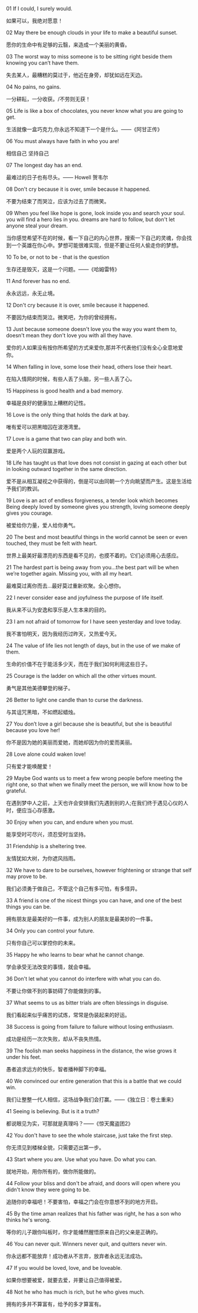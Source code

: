 01 If I could, I surely would.

如果可以，我绝对愿意！



02 May there be enough clouds in your life to make a beautiful sunset.

愿你的生命中有足够的云翳，来造成一个美丽的黄昏。



03 The worst way to miss someone is to be sitting right beside them knowing you can’t have them.

失去某人，最糟糕的莫过于，他近在身旁，却犹如远在天边。



04 No pains, no gains.

一分耕耘，一分收获。/不劳则无获！



05 Life is like a box of chocolates, you never know what you are going to get.

生活就像一盒巧克力,你永远不知道下一个是什么。——《阿甘正传》



06 You must always have faith in who you are!

相信自己 坚持自己



07 The longest day has an end.

最难过的日子也有尽头。—— Howell 贺韦尔



08 Don't cry because it is over, smile because it happened.

不要为结束了而哭泣，应该为过去了而微笑。



09 When you feel like hope is gone, look inside you and search your soul. you will find a hero lies in you. dreams are hard to follow, but don't let anyone steal your dream.

当你感觉希望不在的时候，看一下自己的内心世界，搜索一下自己的灵魂，你会找到一个英雄在你心中。梦想可能很难实现，但是不要让任何人偷走你的梦想。



10 To be, or not to be - that is the question

生存还是毁灭，这是一个问题。——《哈姆雷特》



11 And forever has no end.

永永远远，永无止境。



12 Don't cry because it is over, smile because it happened.

不要因为结束而哭泣。微笑吧，为你的曾经拥有。



13 Just because someone doesn't love you the way you want them to, doesn't mean they don't love you with all they have.

爱你的人如果没有按你所希望的方式来爱你,那并不代表他们没有全心全意地爱你。



14 When falling in love, some lose their head, others lose their heart.

在陷入情网的时候，有些人丢了头脑，另一些人丢了心。



15 Happiness is good health and a bad memory.

幸福是良好的健康加上糟糕的记性。



16 Love is the only thing that holds the dark at bay.

唯有爱可以把黑暗囚在波港湾里。



17 Love is a game that two can play and both win.

爱是两个人玩的双赢游戏。



18 Life has taught us that love does not consist in gazing at each other but in looking outward together in the same direction.

爱不是从相互凝视之中获得的，倒是可以由同朝一个方向眺望而产生。这是生活给予我们的教训。



19 Love is an act of endless forgiveness, a tender look which becomes Being deeply loved by someone gives you strength, loving someone deeply gives you courage.

被爱给你力量，爱人给你勇气。



20 The best and most beautiful things in the world cannot be seen or even touched, they must be felt with heart.

世界上最美好最漂亮的东西是看不见的，也摸不着的。它们必须用心去感应。



21 The hardest part is being away from you…the best part will be when we’re together again. Missing you, with all my heart.

最难莫过离你而去…最好莫过重新欢聚。全心想你。



22 I never consider ease and joyfulness the purpose of life itself.

我从来不认为安逸和享乐是人生本来的目的。



23 I am not afraid of tomorrow for I have seen yesterday and love today.

我不害怕明天，因为我经历过昨天，又热爱今天。



24 The value of life lies not length of days, but in the use of we make of them.

生命的价值不在于能活多少天，而在于我们如何利用这些日子。



25 Courage is the ladder on which all the other virtues mount.

勇气是其他美德攀登的梯子。



26 Better to light one candle than to curse the darkness.

与其诅咒黑暗，不如燃起蜡烛。



27 You don’t love a girl because she is beautiful, but she is beautiful because you love her!

你不是因为她的美丽而爱她，而她却因为你的爱而美丽。



28 Love alone could waken love!

只有爱才能唤醒爱！



29 Maybe God wants us to meet a few wrong people before meeting the right one, so that when we finally meet the person, we will know how to be grateful.

在遇到梦中人之前，上天也许会安排我们先遇到别的人;在我们终于遇见心仪的人时，便应当心存感激。



30 Enjoy when you can, and endure when you must.

能享受时可尽兴，须忍受时当坚持。



31 Friendship is a sheltering tree.

友情犹如大树，为你遮风挡雨。



32 We have to dare to be ourselves, however frightening or strange that self may prove to be.

我们必须勇于做自己，不管这个自己有多可怕，有多怪异。



33 A friend is one of the nicest things you can have, and one of the best things you can be.

拥有朋友是最美好的一件事，成为别人的朋友是最美妙的一件事。



34 Only you can control your future.

只有你自己可以掌控你的未来。



35 Happy he who learns to bear what he cannot change.

学会承受无法改变的事情，就会幸福。



36 Don't let what you cannot do interfere with what you can do.

不要让你做不到的事妨碍了你能做到的事。



37 What seems to us as bitter trials are often blessings in disguise.

我们看起来似乎痛苦的试炼，常常是伪装起来的好运。



38 Success is going from failure to failure without losing enthusiasm.

成功是经历一次次失败，却从不丧失热情。



39 The foolish man seeks happiness in the distance, the wise grows it under his feet.

愚者追求远方的快乐，智者播种脚下的幸福。



40 We convinced our entire generation that this is a battle that we could win.

我们让整整一代人相信，这场战争我们会打赢。——《独立日：卷土重来》



41 Seeing is believing. But is it a truth?

都说眼见为实，可那就是真理吗？——《惊天魔盗团2》



42 You don't have to see the whole staircase, just take the first step.

你无须见到楼梯全貌，只需要迈出第一步。



43 Start where you are. Use what you have. Do what you can.

就地开始，用你所有的，做你所能做的。



44 Follow your bliss and don't be afraid, and doors will open where you didn't know they were going to be.

追随你的幸福吧！不要害怕，幸福之门会在你意想不到的地方开启。



45 By the time aman realizes that his father was right, he has a son who thinks he's wrong.

等你的儿子跟你叫板时，你才能幡然醒悟原来自己的父亲是正确的。



46 You can never quit. Winners never quit, and quitters never win.

你永远都不能放弃！成功者从不言弃，放弃者永远无法成功。



47 If you would be loved, love, and be loveable.

如果你想要被爱，就要去爱，并要让自己值得被爱。



48 Not he who has much is rich, but he who gives much.

拥有的多并不算富有，给予的多才算富有。



